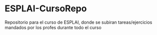 # ESPLAI-CursoRepo
Repositorio para el curso de ESPLAI, donde se subiran tareas/ejercicios mandados por los profes durante todo el curso
